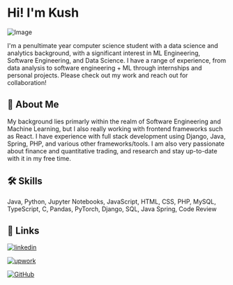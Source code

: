 
# Hi! I'm Kush


![Image](https://via.placeholder.com/468x300?text=App+Screenshot+Here)

I'm a penultimate year computer science student with a data science and analytics background, with a significant interest in ML Engineering, Software Engineering, and Data Science. I have a range of experience, from data analysis to software engineering + ML through internships and personal projects. Please check out my work and reach out for collaboration!




## 🚀 About Me
My background lies primarly within the realm of Software Engineering and Machine Learning, but I also really working with frontend frameworks such as React. I have experience with full stack development using Django, Java, Spring, PHP, and various other frameworks/tools. I am also very passionate about finance and quantitative trading, and research and stay up-to-date with it in my free time.


## 🛠 Skills
Java, Python, Jupyter Notebooks, JavaScript, HTML, CSS, PHP, MySQL, TypeScript, C, Pandas, PyTorch, Django, SQL, Java Spring, Code Review


## 🔗 Links

[![linkedin](https://img.shields.io/badge/linkedin-0A66C2?style=for-the-badge&logo=linkedin&logoColor=white)](https://www.linkedin.com/in/kushagrasrivastava0107/)

[![upwork](https://img.shields.io/badge/upwork-darkgreen?style=for-the-badge&logo=upwork&logoColor=white)](https://www.upwork.com/freelancers/~01e56ebd6fe996b959?viewMode=1/)

[![GitHub](https://img.shields.io/badge/GitHub-181717?style=for-the-badge&logo=github&logoColor=white)](https://github.com/KS0107/)
